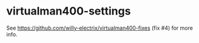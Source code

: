 # virtualman400-settings

See https://github.com/willy-electrix/virtualman400-fixes (fix #4) for more info.
